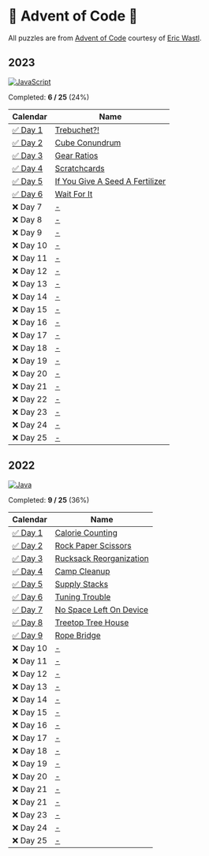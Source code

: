 # 🎄 Advent of Code 🎄

All puzzles are from [Advent of Code](https://adventofcode.com/) courtesy of [Eric Wastl](http://was.tl/).

## 2023 

[![JavaScript](https://img.shields.io/badge/JavaScript-323330?style=for-the-badge&logo=javascript&logoColor=F7DF1E)](2023/)

Completed: **6 / 25** (24%)

| Calendar            | Name                                                                   |
|---------------------|------------------------------------------------------------------------|
| [✅ Day 1](2023/01/) | [Trebuchet?!](https://adventofcode.com/2023/day/1)                     |
| [✅ Day 2](2023/02/) | [Cube Conundrum](https://adventofcode.com/2023/day/2)                  |
| [✅ Day 3](2023/03/) | [Gear Ratios](https://adventofcode.com/2023/day/3)                     |
| [✅ Day 4](2023/04/) | [Scratchcards](https://adventofcode.com/2023/day/4)                    |
| [✅ Day 5](2023/05/) | [If You Give A Seed A Fertilizer](https://adventofcode.com/2023/day/5) |
| [✅ Day 6](2023/06/) | [Wait For It](https://adventofcode.com/2023/day/6)                     |
| ❌ Day 7             | [-](https://adventofcode.com/2023/day/7)                               |
| ❌ Day 8             | [-](https://adventofcode.com/2023/day/8)                               |
| ❌ Day 9             | [-](https://adventofcode.com/2023/day/9)                               |
| ❌ Day 10            | [-](https://adventofcode.com/2023/day/10)                              |
| ❌ Day 11            | [-](https://adventofcode.com/2023/day/11)                              |
| ❌ Day 12            | [-](https://adventofcode.com/2023/day/12)                              |
| ❌ Day 13            | [-](https://adventofcode.com/2023/day/13)                              |
| ❌ Day 14            | [-](https://adventofcode.com/2023/day/14)                              |
| ❌ Day 15            | [-](https://adventofcode.com/2023/day/15)                              |
| ❌ Day 16            | [-](https://adventofcode.com/2023/day/16)                              |
| ❌ Day 17            | [-](https://adventofcode.com/2023/day/17)                              |
| ❌ Day 18            | [-](https://adventofcode.com/2023/day/18)                              |
| ❌ Day 19            | [-](https://adventofcode.com/2023/day/19)                              |
| ❌ Day 20            | [-](https://adventofcode.com/2023/day/20)                              |
| ❌ Day 21            | [-](https://adventofcode.com/2023/day/21)                              |
| ❌ Day 22            | [-](https://adventofcode.com/2023/day/22)                              |
| ❌ Day 23            | [-](https://adventofcode.com/2023/day/23)                              |
| ❌ Day 24            | [-](https://adventofcode.com/2023/day/24)                              |
| ❌ Day 25            | [-](https://adventofcode.com/2023/day/25)                              |

## 2022 

[![Java](https://img.shields.io/badge/Java-ED8B00?style=for-the-badge&logo=openjdk&logoColor=white)](2022/)

Completed: **9 / 25** (36%)

| Calendar            | Name                                                           |
|---------------------|----------------------------------------------------------------|
| [✅ Day 1](2022/01/) | [Calorie Counting](https://adventofcode.com/2022/day/1)        |
| [✅ Day 2](2022/02/) | [Rock Paper Scissors](https://adventofcode.com/2022/day/2)     |
| [✅ Day 3](2022/03/) | [Rucksack Reorganization](https://adventofcode.com/2022/day/3) |
| [✅ Day 4](2022/04/) | [Camp Cleanup](https://adventofcode.com/2022/day/4)            |
| [✅ Day 5](2022/05/) | [Supply Stacks](https://adventofcode.com/2022/day/5)           |
| [✅ Day 6](2022/06/) | [Tuning Trouble](https://adventofcode.com/2022/day/6)          |
| [✅ Day 7](2022/07/) | [No Space Left On Device](https://adventofcode.com/2022/day/7) |
| [✅ Day 8](2022/08/) | [Treetop Tree House](https://adventofcode.com/2022/day/8)      |
| [✅ Day 9](2022/09/) | [Rope Bridge](https://adventofcode.com/2022/day/9)             |
| ❌ Day 10            | [-](https://adventofcode.com/2022/day/10)                      |
| ❌ Day 11            | [-](https://adventofcode.com/2022/day/11)                      |
| ❌ Day 12            | [-](https://adventofcode.com/2022/day/12)                      |
| ❌ Day 13            | [-](https://adventofcode.com/2022/day/13)                      |
| ❌ Day 14            | [-](https://adventofcode.com/2022/day/14)                      |
| ❌ Day 15            | [-](https://adventofcode.com/2022/day/15)                      |
| ❌ Day 16            | [-](https://adventofcode.com/2022/day/16)                      |
| ❌ Day 17            | [-](https://adventofcode.com/2022/day/17)                      |
| ❌ Day 18            | [-](https://adventofcode.com/2022/day/18)                      |
| ❌ Day 19            | [-](https://adventofcode.com/2022/day/19)                      |
| ❌ Day 20            | [-](https://adventofcode.com/2022/day/20)                      |
| ❌ Day 21            | [-](https://adventofcode.com/2022/day/21)                      |
| ❌ Day 21            | [-](https://adventofcode.com/2022/day/22)                      |
| ❌ Day 23            | [-](https://adventofcode.com/2022/day/23)                      |
| ❌ Day 24            | [-](https://adventofcode.com/2022/day/24)                      |
| ❌ Day 25            | [-](https://adventofcode.com/2022/day/25)                      |
